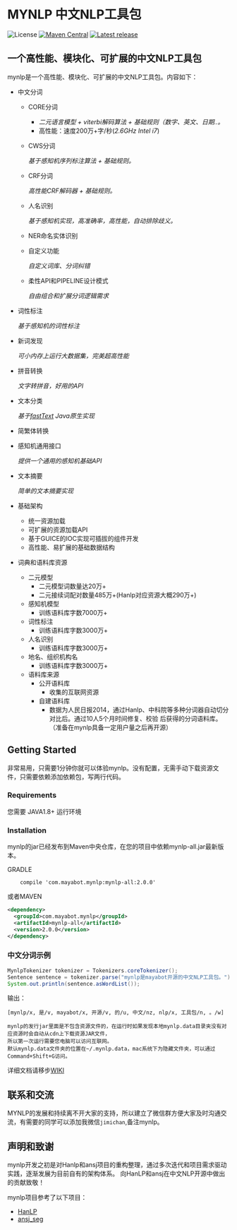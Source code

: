 # MYNLP 中文NLP工具包

![License](https://img.shields.io/github/license/mayabot/mynlp.svg)
[![Maven Central](https://img.shields.io/maven-metadata/v/http/central.maven.org/maven2/com/mayabot/mynlp/mynlp-core/maven-metadata.xml.svg)](http://mvnrepository.com/artifact/com.mayabot.mynlp)
[![Latest release](https://img.shields.io/github/release/mayabot/mynlp/all.svg)](https://github.com/mayabot/mynlp/releases/latest)

## 一个高性能、模块化、可扩展的中文NLP工具包

mynlp是一个高性能、模块化、可扩展的中文NLP工具包。内容如下：
- 中文分词
    - CORE分词 
        - _二元语言模型 + viterbi解码算法 + 基础规则（数字、英文、日期..。_
        - 高性能：速度200万+字/秒(_2.6GHz Intel i7_)
    - CWS分词 
    
        _基于感知机序列标注算法 + 基础规则。_
    - CRF分词 
    
        _高性能CRF解码器 + 基础规则。_
    - 人名识别
    
        _基于感知机实现，高准确率，高性能，自动排除歧义。_
    - NER命名实体识别
    - 自定义功能 
    
        _自定义词库、分词纠错_
    - 柔性API和PIPELINE设计模式
    
        _自由组合和扩展分词逻辑需求_
- 词性标注

    _基于感知机的词性标注_
- 新词发现

    _可小内存上运行大数据集，完美超高性能_
- 拼音转换

    _文字转拼音，好用的API_
- 文本分类

    _基于[fastText](https://github.com/mayabot/fastText4j) Java原生实现_
- 简繁体转换
- 感知机通用接口

    _提供一个通用的感知机基础API_
- 文本摘要

    _简单的文本摘要实现_
    
- 基础架构
    - 统一资源加载
    - 可扩展的资源加载API
    - 基于GUICE的IOC实现可插拔的组件开发
    - 高性能、易扩展的基础数据结构

- 词典和语料库资源
    - 二元模型
        - 二元模型词数量达20万+
        - 二元接续词配对数量485万+(Hanlp对应资源大概290万+)
    - 感知机模型
        - 训练语料库字数7000万+
    - 词性标注
        - 训练语料库字数3000万+
    - 人名识别
        - 训练语料库字数3000万+
    - 地名、组织机构名
        - 训练语料库字数3000万+ 
    - 语料库来源
        - 公开语料库 
            - 收集的互联网资源
        - 自建语料库
            - 数据为人民日报2014，通过Hanlp、中科院等多种分词器自动切分对比后。通过10人5个月时间修复、校验
            后获得的分词语料库。（准备在mynlp具备一定用户量之后再开源）

## Getting Started
非常易用，只需要1分钟你就可以体验mynlp。没有配置，无需手动下载资源文件，只需要依赖添加依赖包，写两行代码。

### Requirements
您需要 JAVA1.8+ 运行环境

### Installation

mynlp的jar已经发布到Maven中央仓库，在您的项目中依赖mynlp-all.jar最新版本。

GRADLE
```
    compile 'com.mayabot.mynlp:mynlp-all:2.0.0'
```
或者MAVEN
```xml
<dependency>
  <groupId>com.mayabot.mynlp</groupId>
  <artifactId>mynlp-all</artifactId>
  <version>2.0.0</version>
</dependency>
```

### 中文分词示例

```java
MynlpTokenizer tokenizer = Tokenizers.coreTokenizer();
Sentence sentence = tokenizer.parse("mynlp是mayabot开源的中文NLP工具包。");
System.out.println(sentence.asWordList());
```
输出：
```text
[mynlp/x, 是/v, mayabot/x, 开源/v, 的/u, 中文/nz, nlp/x, 工具包/n, 。/w]
```

    mynlp的发行jar里面是不包含资源文件的，在运行时如果发现本地mynlp.data目录夹没有对应资源时会自动从cdn上下载资源JAR文件，
    所以第一次运行需要您电脑可以访问互联网。
    默认mynlp.data文件夹的位置在~/.mynlp.data，mac系统下为隐藏文件夹，可以通过Command+Shift+G访问。


详细文档请移步[WIKI](https://github.com/mayabot/mynlp/wiki/Home)

## 联系和交流

MYNLP的发展和持续离不开大家的支持，所以建立了微信群方便大家及时沟通交流，有需要的同学可以添加我微信`jimichan`,备注mynlp。


## 声明和致谢

mynlp开发之初是对Hanlp和ansj项目的重构整理，通过多次迭代和项目需求驱动实践，逐渐发展为目前自有的架构体系。
向HanLP和ansj在中文NLP开源中做出的贡献致敬！

mynlp项目参考了以下项目：
- [HanLP](https://github.com/hankcs/HanLP)
- [ansj_seg](https://github.com/NLPchina/ansj_seg)

